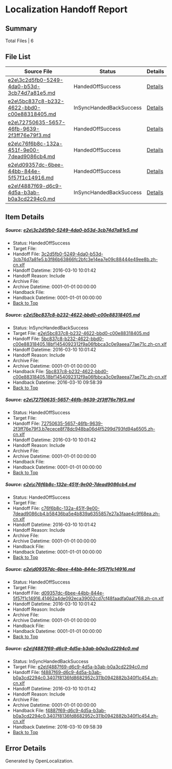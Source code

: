 # <a name='report-top'></a> Localization Handoff Report

## Summary
 Total Files | 6

## File List
 Source File | Status | Details 
 ----------- | ------ | ------- 
 [e2e\3c2d5fb0-5249-4da0-b53d-3cb74d7a81e5.md](https://github.com/OpenLocalizationTest/oltest/blob/5c6796aa9d5a42869a6466461bf3e71cd8811963/e2e/3c2d5fb0-5249-4da0-b53d-3cb74d7a81e5.md) | HandedOffSuccess | [Details](#1fe0afd83b7c16e03c1edd3cb3970611532b59c61)
 [e2e\5bc837c8-b232-4622-bbd0-c00e88318405.md](https://github.com/OpenLocalizationTest/oltest/blob/788a0ba98519823857a0b3116f5764ec62ad4e3c/e2e/5bc837c8-b232-4622-bbd0-c00e88318405.md) | InSyncHandedBackSuccess | [Details](#8d4f76d1f510ef0dbcfe3873417f84a5a66ff2542)
 [e2e\72750635-5657-46fb-9639-2f3ff76e79f3.md](https://github.com/OpenLocalizationTest/oltest/blob/fa17715e3665a3ce39df16eac74ab036b8b5d4ff/e2e/72750635-5657-46fb-9639-2f3ff76e79f3.md) | HandedOffSuccess | [Details](#b8eb6b5d4680f868b7df332142307b0239dba5303)
 [e2e\c76f6b8c-132a-451f-9e00-7dead9086cb4.md](https://github.com/OpenLocalizationTest/oltest/blob/898fd2006f83895972a44157e2bcafe91c8b4cf2/e2e/c76f6b8c-132a-451f-9e00-7dead9086cb4.md) | HandedOffSuccess | [Details](#ef4965f27f903c94e9f0a53f1ce844061902f4334)
 [e2e\d09357dc-6bee-44bb-844e-5f57f1c14916.md](https://github.com/OpenLocalizationTest/oltest/blob/5c6796aa9d5a42869a6466461bf3e71cd8811963/e2e/d09357dc-6bee-44bb-844e-5f57f1c14916.md) | HandedOffSuccess | [Details](#0de9c1308498b3b84e97de8637e610fd3e4b53f35)
 [e2e\f4887f69-d6c9-4d5a-b3ab-b0a3cd2294c0.md](https://github.com/OpenLocalizationTest/oltest/blob/35951cc6c3947a3af3f72d63b9be9857ec549532/e2e/f4887f69-d6c9-4d5a-b3ab-b0a3cd2294c0.md) | InSyncHandedBackSuccess | [Details](#84d2155a790fc68447b1a0156377b0c59c46eddb6)

## Item Details
##### <a name='1fe0afd83b7c16e03c1edd3cb3970611532b59c61'></a> Source: [e2e\3c2d5fb0-5249-4da0-b53d-3cb74d7a81e5.md](https://github.com/OpenLocalizationTest/oltest/blob/5c6796aa9d5a42869a6466461bf3e71cd8811963/e2e/3c2d5fb0-5249-4da0-b53d-3cb74d7a81e5.md)
* Status: HandedOffSuccess
* Target File: 
* Handoff File: [3c2d5fb0-5249-4da0-b53d-3cb74d7a81e5.b3f86b63866fc2bfc3e14ea7e09c88444e49ee8b.zh-cn.xlf](https://github.com/OpenLocalizationTestOrg/olhandoff/blob/ea6418b21c6e5ebc0b98cac5fd43c089200e683f/ol-handoff/OpenLocalizationTestOrg/oltest.zh-cn/xinjiang/ht/3c2d5fb0-5249-4da0-b53d-3cb74d7a81e5.b3f86b63866fc2bfc3e14ea7e09c88444e49ee8b.zh-cn.xlf)
* Handoff Datetime: 2016-03-10 10:01:42
* Handoff Reason: Include
* Archive File: 
* Archive Datetime: 0001-01-01 00:00:00
* Handback File: 
* Handback Datetime: 0001-01-01 00:00:00
* [Back to Top](#report-top)

##### <a name='8d4f76d1f510ef0dbcfe3873417f84a5a66ff2542'></a> Source: [e2e\5bc837c8-b232-4622-bbd0-c00e88318405.md](https://github.com/OpenLocalizationTest/oltest/blob/788a0ba98519823857a0b3116f5764ec62ad4e3c/e2e/5bc837c8-b232-4622-bbd0-c00e88318405.md)
* Status: InSyncHandedBackSuccess
* Target File: [e2e\5bc837c8-b232-4622-bbd0-c00e88318405.md](https://github.com/OpenLocalizationTestOrg/oltest.zh-cn/blob/2e88bc7f9c1cb20a6f3ccf6b51b4e9798d13b555/e2e/5bc837c8-b232-4622-bbd0-c00e88318405.md)
* Handoff File: [5bc837c8-b232-4622-bbd0-c00e88318405.18bf1454092312f9a06fbbca3c0e9aeea77ae71c.zh-cn.xlf](https://github.com/OpenLocalizationTestOrg/olhandoff/blob/ea6418b21c6e5ebc0b98cac5fd43c089200e683f/ol-handoff/OpenLocalizationTestOrg/oltest.zh-cn/xinjiang/ht/5bc837c8-b232-4622-bbd0-c00e88318405.18bf1454092312f9a06fbbca3c0e9aeea77ae71c.zh-cn.xlf)
* Handoff Datetime: 2016-03-10 10:01:42
* Handoff Reason: Include
* Archive File: 
* Archive Datetime: 0001-01-01 00:00:00
* Handback File: [5bc837c8-b232-4622-bbd0-c00e88318405.18bf1454092312f9a06fbbca3c0e9aeea77ae71c.zh-cn.xlf](https://github.com/OpenLocalizationTestOrg/olhandback/blob/01697a26713a377cd63b8b6b0f8c0916167f52e0/ol-handback/OpenLocalizationTestOrg/oltest.zh-cn/xinjiang/mt/5bc837c8-b232-4622-bbd0-c00e88318405.18bf1454092312f9a06fbbca3c0e9aeea77ae71c.zh-cn.xlf)
* Handback Datetime: 2016-03-10 09:58:39
* [Back to Top](#report-top)

##### <a name='b8eb6b5d4680f868b7df332142307b0239dba5303'></a> Source: [e2e\72750635-5657-46fb-9639-2f3ff76e79f3.md](https://github.com/OpenLocalizationTest/oltest/blob/fa17715e3665a3ce39df16eac74ab036b8b5d4ff/e2e/72750635-5657-46fb-9639-2f3ff76e79f3.md)
* Status: HandedOffSuccess
* Target File: 
* Handoff File: [72750635-5657-46fb-9639-2f3ff76e79f3.b7ecece8f78dc948ba06d4f5299d793fd94a6505.zh-cn.xlf](https://github.com/OpenLocalizationTestOrg/olhandoff/blob/ea6418b21c6e5ebc0b98cac5fd43c089200e683f/ol-handoff/OpenLocalizationTestOrg/oltest.zh-cn/xinjiang/ht/72750635-5657-46fb-9639-2f3ff76e79f3.b7ecece8f78dc948ba06d4f5299d793fd94a6505.zh-cn.xlf)
* Handoff Datetime: 2016-03-10 10:01:42
* Handoff Reason: Include
* Archive File: 
* Archive Datetime: 0001-01-01 00:00:00
* Handback File: 
* Handback Datetime: 0001-01-01 00:00:00
* [Back to Top](#report-top)

##### <a name='ef4965f27f903c94e9f0a53f1ce844061902f4334'></a> Source: [e2e\c76f6b8c-132a-451f-9e00-7dead9086cb4.md](https://github.com/OpenLocalizationTest/oltest/blob/898fd2006f83895972a44157e2bcafe91c8b4cf2/e2e/c76f6b8c-132a-451f-9e00-7dead9086cb4.md)
* Status: HandedOffSuccess
* Target File: 
* Handoff File: [c76f6b8c-132a-451f-9e00-7dead9086cb4.b58436ba5e4b839a6355857e27a3faae4c9f68ea.zh-cn.xlf](https://github.com/OpenLocalizationTestOrg/olhandoff/blob/ea6418b21c6e5ebc0b98cac5fd43c089200e683f/ol-handoff/OpenLocalizationTestOrg/oltest.zh-cn/xinjiang/ht/c76f6b8c-132a-451f-9e00-7dead9086cb4.b58436ba5e4b839a6355857e27a3faae4c9f68ea.zh-cn.xlf)
* Handoff Datetime: 2016-03-10 10:01:42
* Handoff Reason: Include
* Archive File: 
* Archive Datetime: 0001-01-01 00:00:00
* Handback File: 
* Handback Datetime: 0001-01-01 00:00:00
* [Back to Top](#report-top)

##### <a name='0de9c1308498b3b84e97de8637e610fd3e4b53f35'></a> Source: [e2e\d09357dc-6bee-44bb-844e-5f57f1c14916.md](https://github.com/OpenLocalizationTest/oltest/blob/5c6796aa9d5a42869a6466461bf3e71cd8811963/e2e/d09357dc-6bee-44bb-844e-5f57f1c14916.md)
* Status: HandedOffSuccess
* Target File: 
* Handoff File: [d09357dc-6bee-44bb-844e-5f57f1c14916.41462a4de092eca39002cd7cf48faadfa0aaf768.zh-cn.xlf](https://github.com/OpenLocalizationTestOrg/olhandoff/blob/ea6418b21c6e5ebc0b98cac5fd43c089200e683f/ol-handoff/OpenLocalizationTestOrg/oltest.zh-cn/xinjiang/ht/d09357dc-6bee-44bb-844e-5f57f1c14916.41462a4de092eca39002cd7cf48faadfa0aaf768.zh-cn.xlf)
* Handoff Datetime: 2016-03-10 10:01:42
* Handoff Reason: Include
* Archive File: 
* Archive Datetime: 0001-01-01 00:00:00
* Handback File: 
* Handback Datetime: 0001-01-01 00:00:00
* [Back to Top](#report-top)

##### <a name='84d2155a790fc68447b1a0156377b0c59c46eddb6'></a> Source: [e2e\f4887f69-d6c9-4d5a-b3ab-b0a3cd2294c0.md](https://github.com/OpenLocalizationTest/oltest/blob/35951cc6c3947a3af3f72d63b9be9857ec549532/e2e/f4887f69-d6c9-4d5a-b3ab-b0a3cd2294c0.md)
* Status: InSyncHandedBackSuccess
* Target File: [e2e\f4887f69-d6c9-4d5a-b3ab-b0a3cd2294c0.md](https://github.com/OpenLocalizationTestOrg/oltest.zh-cn/blob/2e88bc7f9c1cb20a6f3ccf6b51b4e9798d13b555/e2e/f4887f69-d6c9-4d5a-b3ab-b0a3cd2294c0.md)
* Handoff File: [f4887f69-d6c9-4d5a-b3ab-b0a3cd2294c0.3407f8136fd8682952c311b0942882b340f1c454.zh-cn.xlf](https://github.com/OpenLocalizationTestOrg/olhandoff/blob/ea6418b21c6e5ebc0b98cac5fd43c089200e683f/ol-handoff/OpenLocalizationTestOrg/oltest.zh-cn/xinjiang/ht/f4887f69-d6c9-4d5a-b3ab-b0a3cd2294c0.3407f8136fd8682952c311b0942882b340f1c454.zh-cn.xlf)
* Handoff Datetime: 2016-03-10 10:01:42
* Handoff Reason: Include
* Archive File: 
* Archive Datetime: 0001-01-01 00:00:00
* Handback File: [f4887f69-d6c9-4d5a-b3ab-b0a3cd2294c0.3407f8136fd8682952c311b0942882b340f1c454.zh-cn.xlf](https://github.com/OpenLocalizationTestOrg/olhandback/blob/01697a26713a377cd63b8b6b0f8c0916167f52e0/ol-handback/OpenLocalizationTestOrg/oltest.zh-cn/xinjiang/mt/f4887f69-d6c9-4d5a-b3ab-b0a3cd2294c0.3407f8136fd8682952c311b0942882b340f1c454.zh-cn.xlf)
* Handback Datetime: 2016-03-10 09:58:39
* [Back to Top](#report-top)


## Error Details

Generated by OpenLocalization.

